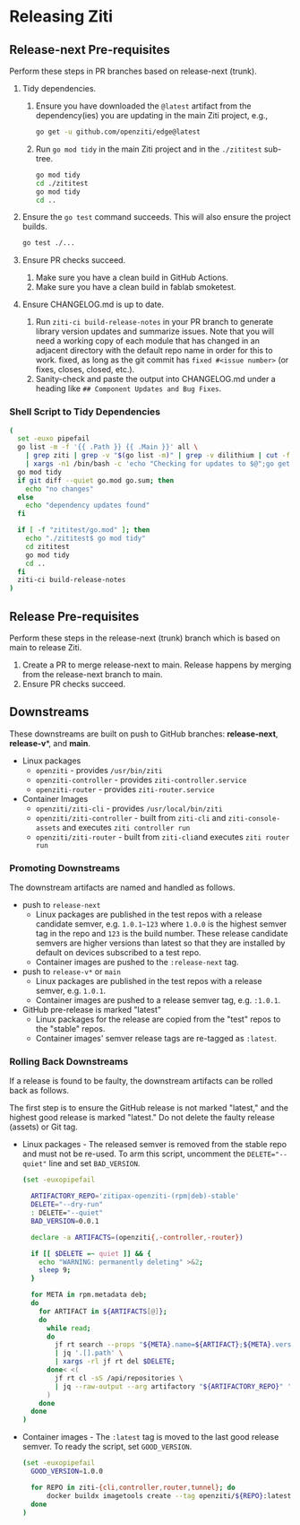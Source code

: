 # Releasing Ziti

## Release-next Pre-requisites

Perform these steps in PR branches based on release-next (trunk).

1. Tidy dependencies.
    1. Ensure you have downloaded the `@latest` artifact from the dependency(ies) you are updating in the main Ziti project, e.g.,

        ```bash
        go get -u github.com/openziti/edge@latest
        ```

    2. Run `go mod tidy` in the main Ziti project and in the `./zititest` sub-tree.

        ```bash
        go mod tidy
        cd ./zititest
        go mod tidy
        cd ..
        ```

2. Ensure the `go test` command succeeds. This will also ensure the project builds.

    ```bash
    go test ./...
    ```

3. Ensure PR checks succeed.
    1. Make sure you have a clean build in GitHub Actions.
    2. Make sure you have a clean build in fablab smoketest.
4. Ensure CHANGELOG.md is up to date.
    1. Run `ziti-ci build-release-notes` in your PR branch to generate library version updates and summarize issues. Note that you will need a working copy of each module that has changed in an adjacent directory with the default repo name in order for this to work.
    fixed, as long as the git commit has `fixed #<issue number>` (or fixes, closes, closed, etc.).
    1. Sanity-check and paste the output into CHANGELOG.md under a heading like `## Component Updates and Bug Fixes`.

### Shell Script to Tidy Dependencies

```bash
(
  set -euxo pipefail
  go list -m -f '{{ .Path }} {{ .Main }}' all \
    | grep ziti | grep -v "$(go list -m)" | grep -v dilithium | cut -f 1 -d ' ' \
    | xargs -n1 /bin/bash -c 'echo "Checking for updates to $@";go get -u -v $@;' ''
  go mod tidy
  if git diff --quiet go.mod go.sum; then
    echo "no changes"
  else
    echo "dependency updates found"
  fi

  if [ -f "zititest/go.mod" ]; then
    echo "./zititest$ go mod tidy"
    cd zititest
    go mod tidy
    cd ..
  fi
  ziti-ci build-release-notes
)
```

## Release Pre-requisites

Perform these steps in the release-next (trunk) branch which is based on main to release Ziti.

1. Create a PR to merge release-next to main. Release happens by merging from the release-next branch to main.
2. Ensure PR checks succeed.

## Downstreams

These downstreams are built on push to GitHub branches: **release-next**, **release-v***, and **main**.

- Linux packages
  - `openziti` - provides `/usr/bin/ziti`
  - `openziti-controller` - provides `ziti-controller.service`
  - `openziti-router` - provides `ziti-router.service`
- Container Images
  - `openziti/ziti-cli` - provides `/usr/local/bin/ziti`
  - `openziti/ziti-controller` - built from `ziti-cli` and `ziti-console-assets` and executes `ziti controller run`
  - `openziti/ziti-router` - built from `ziti-cli`and executes `ziti router run`

### Promoting Downstreams

The downstream artifacts are named and handled as follows.

- push to `release-next`
  - Linux packages are published in the test repos with a release candidate semver, e.g. `1.0.1~123` where `1.0.0` is the highest semver tag in the repo and `123` is the build number. These release candidate semvers are higher versions than latest so that they are installed by default on devices subscribed to a test repo.
  - Container images are pushed to the `:release-next` tag.
- push to `release-v*` or `main`
  - Linux packages are published in the test repos with a release semver, e.g. `1.0.1`.
  - Container images are pushed to a release semver tag, e.g. `:1.0.1`.
- GitHub pre-release is marked "latest"
  - Linux packages for the release are copied from the "test" repos to the "stable" repos.
  - Container images' semver release tags are re-tagged as `:latest`.

### Rolling Back Downstreams

If a release is found to be faulty, the downstream artifacts can be rolled back as follows.

The first step is to ensure the GitHub release is not marked "latest," and the highest good release is marked "latest." Do not delete the faulty release (assets) or Git tag.

- Linux packages - The released semver is removed from the stable repo and must not be re-used. To arm this script, uncomment the `DELETE="--quiet"` line and set `BAD_VERSION`.

    ```bash
    (set -euxopipefail

      ARTIFACTORY_REPO='zitipax-openziti-(rpm|deb)-stable'
      DELETE="--dry-run"
      : DELETE="--quiet"
      BAD_VERSION=0.0.1

      declare -a ARTIFACTS=(openziti{,-controller,-router})

      if [[ $DELETE =~ quiet ]] && {
        echo "WARNING: permanently deleting" >&2;
        sleep 9;
      }

      for META in rpm.metadata deb;
      do
        for ARTIFACT in ${ARTIFACTS[@]};
        do
          while read;
          do
            jf rt search --props "${META}.name=${ARTIFACT};${META}.version=${BAD_VERSION}" "${REPLY}/*" \
            | jq '.[].path' \
            | xargs -rl jf rt del $DELETE;
          done< <(
            jf rt cl -sS /api/repositories \
            | jq --raw-output --arg artifactory "${ARTIFACTORY_REPO}" '.[]|select(.key|match($artifactory))|.key'
          )
        done
      done
    )
    ```

- Container images - The `:latest` tag is moved to the last good release semver. To ready the script, set `GOOD_VERSION`.

    ```bash
    (set -euxopipefail
      GOOD_VERSION=1.0.0

      for REPO in ziti-{cli,controller,router,tunnel}; do
          docker buildx imagetools create --tag openziti/${REPO}:latest openziti/${REPO}:${GOOD_VERSION}
      done
    )
    ```
